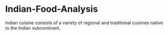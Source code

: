 # Indian-Food-Analysis
Indian cuisine consists of a variety of regional and traditional cuisines native to the Indian subcontinent.
